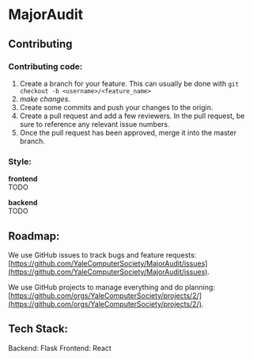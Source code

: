 # MajorAudit

## Contributing

### Contributing code:

1. Create a branch for your feature. This can usually be done with `git checkout -b <username>/<feature_name>`
2. _make changes._
3. Create some commits and push your changes to the origin.
4. Create a pull request and add a few reviewers. In the pull request, be sure to reference any relevant issue numbers.
5. Once the pull request has been approved, merge it into the master branch.

### Style:

**frontend**  
TODO

**backend**  
TODO

## Roadmap:

We use GitHub issues to track bugs and feature requests: [https://github.com/YaleComputerSociety/MajorAudit/issues](https://github.com/YaleComputerSociety/MajorAudit/issues).

We use GitHub projects to manage everything and do planning: [https://github.com/orgs/YaleComputerSociety/projects/2/](https://github.com/orgs/YaleComputerSociety/projects/2/).

## Tech Stack:
Backend: Flask
Frontend: React
